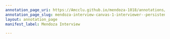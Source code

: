 ```yaml
---
annotation_page_uri: https://Amcclu.github.io/mendoza-1018/annotations/mendoza-interview-canvas-1-interviewer--persistence.json
annotation_page_slug: mendoza-interview-canvas-1-interviewer--persistence
layout: annotation_page
manifest_label: Mendoza Interview

---
```

